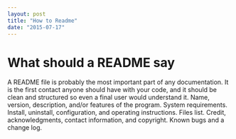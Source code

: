 ```yaml
---
layout: post
title: "How to Readme"
date: "2015-07-17"
---
```

# What should a README say
A README file is probably the most important part of any documentation. It is the first contact anyone should have with your code, and it should be clean and structured so even a final user would understand it.
Name, version, description, and/or features of the program.
System requirements.
Install, uninstall, configuration, and operating instructions.
Files list.
Credit, acknowledgments, contact information, and copyright.
Known bugs and a change log.
